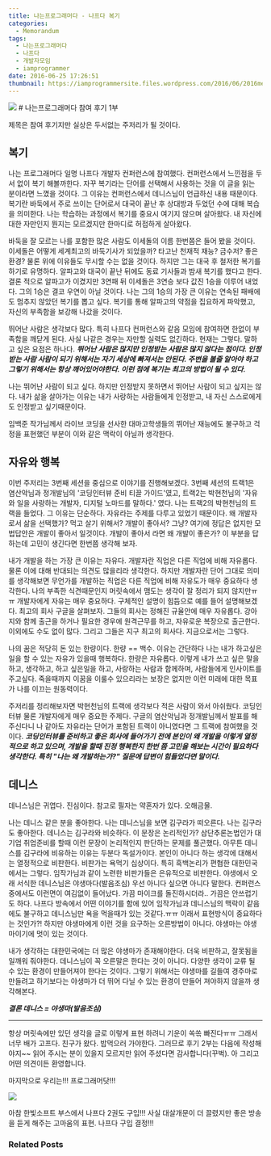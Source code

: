 ```yaml
---
title: 나는프로그래머다 - 나프다 복기
categories:
  - Memorandum
tags:
  - 나는프로그래머다
  - 나프다
  - 개발자모임
  - iamprogrammer
date: 2016-06-25 17:26:51
thumbnail: https://iamprogrammersite.files.wordpress.com/2016/06/2016meetup.png?w=840
---
```

<img src="https://iamprogrammersite.files.wordpress.com/2016/06/2016meetup.png?w=840">
# 나는프로그래머다 참여 후기 1부

제목은 참여 후기지만 실상은 두서없는 주저리가 될 것이다.


## 복기
나는 프로그래머다 일명 나프다 개발자 컨퍼런스에 참여했다. 컨퍼런스에서 느낀점을 두서 없이 복기 해볼까한다. 자꾸 복기라는 단어를 선택해서 사용하는 것을 이 글을 읽는 분이라면 느꼈을 것이다. 그 이유는 컨퍼런스에서 데니스님이 언급하신 내용 때문이다. 복기란 바둑에서 주로 쓰이는 단어로서 대국이 끝난 후 상대방과 두었던 수에 대해 복습을 의미한다. 나는 학습하는 과정에서 복기를 중요시 여기지 않으며 살아왔다. 내 자신에 대한 자만인지 뭔지는 모르겠지만 한마디로 허접하게 살아왔다.

바둑을 잘 모르는 나를 포함한 많은 사람도 이세돌의 이름 한번쯤은 들어 봤을 것이다. 이세돌은 어떻게 세계최고의 바둑기사가 되었을까? 타고난 천재적 재능? 금수저? 좋은환경? 물론 위에 이유들도 무시할 수는 없을 것이다. 하지만 그는 대국 후 철저한 복기를 하기로 유명하다. 알파고와 대국이 끝난 뒤에도 동료 기사들과 밤새 복기를 했다고 한다. 결론 적으로 알파고가 이겼지만 3연패 뒤 이세돌은 3연승 보다 값진 1승을 이루어 내었다. 그의 1승은 결코 우연이 아닐 것이다. 나는 그의 1승의 가장 큰 이유는 연속된 패배에도 멈추지 않았던 복기를 뽑고 싶다. 복기를 통해 알파고의 약점을 집요하게 파악했고, 자신의 부족함을 보강해 나갔을 것이다.

뛰어난 사람은 생각보다 많다. 특히 나프다 컨퍼런스와 같음 모임에 참여하면 한없이 부족함을 깨닫게 된다. 사실 나같은 경우는 자만할 실력도 없긴하다. 현재는 그렇다. 말하고 싶은 요점은 하나다. ***뛰어난 사람은 많지만 인정받는 사람은 많지 않다는 점이다. 인정받는 사람 사람이 되기 위해서는 자기 세상에 빠져서는 안된다. 주변을 볼줄 알아야 하고 그렇기 위해서는 항상 깨어있어야한다. 이런 점에 복기는 최고의 방법이 될 수 있다.***

나는 뛰어난 사람이 되고 싶다. 하지만 인정받지 못하면서 뛰어난 사람이 되고 싶지는 않다. 내가 삶을 살아가는 이유는 내가 사랑하는 사람들에게 인정받고, 내 자신 스스로에게도 인정받고 싶기때문이다.

임백준 작가님께서 라이브 코딩을 선사한 대마고학생들의 뛰어난 재능에도 불구하고 걱정을 표현했던 부분이 이와 같은 맥락이 아닐까 생각한다.

## 자유와 행복
이번 주저리는 3번째 세션을 중심으로 이야기를 진행해보겠다. 3번째 세션의 트랙1은 염산악님과 정개발님의 '코딩인터뷰 준비 티끌 가이드'였고, 트랙2는 박현천님의 '자유와 일을 사랑하는 개발자, 디지털 노마드를 말하다.' 였다. 나는 트랙2의 박현천님의 트랙을 들었다. 그 이유는 단순하다. 자유라는 주제를 다루고 있었기 때문이다. 왜 개발자로서 삶을 선택했가? 먹고 살기 위해서? 개발이 좋아서? 그냥? 여기에 정답은 없지만 모법답안은 개발이 좋아서 일것이다. 개발이 좋아서 라면 왜 개발이 좋은가? 이 부분을 답하는데 고민이 생긴다면 한번쯤 생각해 보자.

내가 개발을 하는 가장 큰 이유는 자유다. 개발자란 직업은 다른 직업에 비해 자유롭다. 물론 이에 대해 반대되는 의견도 많을리라 생각한다. 하지만 개발자란 단어 그대로 의미를 생각해보면 무언가를 개발하는 직업은 다른 직업에 비해 자유도가 매우 중요하다 생각한다. 나의 부족한 식견때문인지 머릿속에서 맴도는 생각이 잘 정리가 되지 않지만ㅠㅠ 개발자에게 자유는 매우 중요하다. 구체적인 설명이 힘듬으로 예를 들어 설명해보겠다. 최고의 회사 구글을 살펴보자. 그들의 회사는 정해진 규율안에 매우 자유롭다. 강아지와 함께 출근을 하거나 필요한 경우에 원격근무를 하고, 자유로운 복장으로 출근한다. 이외에도 수도 없이 많다. 그리고 그들은 지구 최고의 회사다. 지금으로서는 그렇다.

나의 꿈은 적당히 돈 있는 한량이다. 한량 == 백수. 이유는 간단하다 나는 내가 하고싶은 일을 할 수 있는 자유가 있을때 행복하다. 한량은 자유롭다. 이렇게 내가 쓰고 싶은 말을 하고, 생각하고, 하고 싶은일을 하고, 사랑하는 사람과 함께하며, 사람들에게 인사이트를 주고싶다. 죽을때까지 이꿈을 이룰수 있으리라는 보장은 없지만 이런 미래에 대한 목표가 나를 이끄는 원동력이다.

주저리를 정리해보자면 박현천님의 트랙에 생각보다 적은 사람이 와서 아쉬웠다. 코딩인터뷰 물론 개발자에게 매우 중요한 주제다. 구글의 염산악님과 정개발님께서 발표를 해주신다니 나 같아도 자유라는 단어가 포함된 트랙이 아니였다면 그 트랙에 참여했을 것이다. ***코딩인터뷰를 준비하고 좋은 회사에 들어가기 전에 본인이 왜 개발을 이렇게 열정적으로 하고 있으며, 개발을 할때 진정 행복한지 한번 쯤 고민을 해보는 시간이 필요하다 생각한다. 특히 "나는 왜 개발하는가?" 질문에 답변이 힘들었다면 말이다.***

## 데니스
데니스님은 귀엽다. 진심이다. 참고로 필자는 약혼자가 있다. 오해금물.

나는 데니스 같은 분을 좋아한다. 나는 데니스님을 보면 김구라가 떠오른다. 나는 김구라도 좋아한다. 데니스는 김구라와 비슷하다. 이 문장은 논리적인가? 삼단추론논법인가 대기업 취업준비를 할때 이런 문장이 논리적인지 판단하는 문제를 풀곤했다. 아무튼 데니스를 김구라에 비유하는 이유는 두분다 독설가이다. 본인이 아니다 하는 생각에 대해서는 열정적으로 비판한다. 비판가는 욕먹기 십상이다. 특히 흑백논리가 편협한 대한민국에서는 그렇다. 임작가님과 같이 노련한 비판가들은 은유적으로 비판한다. 야생에서 오래 서식한 데니스님은 야생마다(발음조심) 우선 아니다 싶으면 아니다 말한다. 컨퍼런스 중에서도 이런면이 여김없이 들어났다. 가끔 마이크를 돌진하시더라.. 가끔은 안쓰럽기도 하다. 나프다 방속에서 어떤 이야기를 함에 있어 임작가님과 데니스님의 맥락이 같음에도 불구하고 데니스님만 욕을 먹을때가 있는 것같다.ㅠㅠ 이래서 표현방식이 중요하다는 것인가?! 하지만 야생마에게 이런 것을 요구하는 오른방법이 아니다. 야생마는 야생마이기에 멋이 있는 것이다.

내가 생각하는 대한민국에는 더 많은 야생마가 존재해야한다. 더욱 비판하고, 잘못됨을 일깨워 줘야한다. 데니스님이 꼭 오른말은 한다는 것이 아니다. 다양한 생각이 교류 될 수 있는 환경이 만들어져야 한다는 것이다. 그렇기 위해서는 야생마를 길들여 경주마로 만들려고 하기보다는 야생마가 더 뛰어 다닐 수 있는 환경이 만들어 져야하지 않을까 생각해본다.

***결론 데니스 = 야생마(발음조심)***

-------
항상 머릿속에만 있던 생각을 글로 이렇게 표현 하려니 기운이 쏙쏚 빠진다ㅠㅠ 그래서 너무 배가 고프다. 친구가 왔다. 밥먹으러 가야한다. 그러므로 후기 2부는 다음에 작성해야지~~ 읽어 주시는 분이 있을지 모르지만 읽어 주셨다면 감사합니다(꾸벅). 아 그리고 어떤 의견이든 환영합니다.

마지막으로 우리는!!! 프로그래머닷!!!

<img src="https://iamprogrammersite.files.wordpress.com/2016/06/e18482e185a1e18491e185b3e18483e185a12e18480e185afe186abe18491e185ade1848ce185b5.jpeg?w=840">

아참 한빛소프트 부스에서 나프다 2권도 구입!!!
사실 대살개문이 더 끌렸지만 좋은 방송을 듣게 해주는 고마움의 표현. 나프다 구입 결정!!!

### Related Posts
